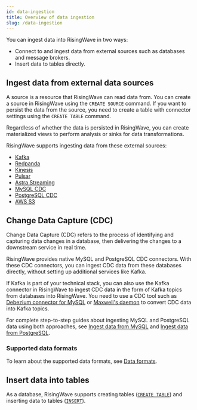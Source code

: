 ```yaml
---
id: data-ingestion
title: Overview of data ingestion
slug: /data-ingestion
---
```


You can ingest data into RisingWave in two ways:

- Connect to and ingest data from external sources such as databases and message brokers.
- Insert data to tables directly.

## Ingest data from external data sources

A source is a resource that RisingWave can read data from. You can create a source in RisingWave using the `CREATE SOURCE` command. If you want to persist the data from the source, you need to create a table with connector settings using the `CREATE TABLE` command.

Regardless of whether the data is persisted in RisingWave, you can create materialized views to perform analysis or sinks for data transformations.

RisingWave supports ingesting data from these external sources:

- [Kafka](./create-source/create-source-kafka.md)
- [Redpanda](./create-source/create-source-redpanda.md)
- [Kinesis](./create-source/create-source-kinesis.md)
- [Pulsar](./create-source/create-source-pulsar.md)
- [Astra Streaming](guides/connector-astra-streaming.md)
- [MySQL CDC](guides/ingest-from-mysql-cdc.md)
- [PostgreSQL CDC](guides/ingest-from-postgres-cdc.md)
- [AWS S3](create-source/create-source-s3.md)

## Change Data Capture (CDC)

Change Data Capture (CDC) refers to the process of identifying and capturing data changes in a database, then delivering the changes to a downstream service in real time. 

RisingWave provides native MySQL and PostgreSQL CDC connectors. With these CDC connectors, you can ingest CDC data from these databases directly, without setting up additional services like Kafka.

If Kafka is part of your technical stack, you can also use the Kafka connector in RisingWave to ingest CDC data in the form of Kafka topics from databases into RisingWave. You need to use a CDC tool such as [Debezium connector for MySQL](https://debezium.io/documentation/reference/stable/connectors/mysql.html) or [Maxwell's daemon](https://maxwells-daemon.io/) to convert CDC data into Kafka topics.

For complete step-to-step guides about ingesting MySQL and PostgreSQL data using both approaches, see [Ingest data from MySQL](/guides/ingest-from-mysql-cdc.md) and [Ingest data from PostgreSQL](/guides/ingest-from-postgres-cdc.md). 

### Supported data formats

To learn about the supported data formats, see [Data formats](./sql/commands/sql-create-source.md#supported-formats).

## Insert data into tables

As a database, RisingWave supports creating tables ([`CREATE TABLE`](./sql/commands/sql-create-table.md)) and inserting data to tables ([`INSERT`](./sql/commands/sql-insert.md)).